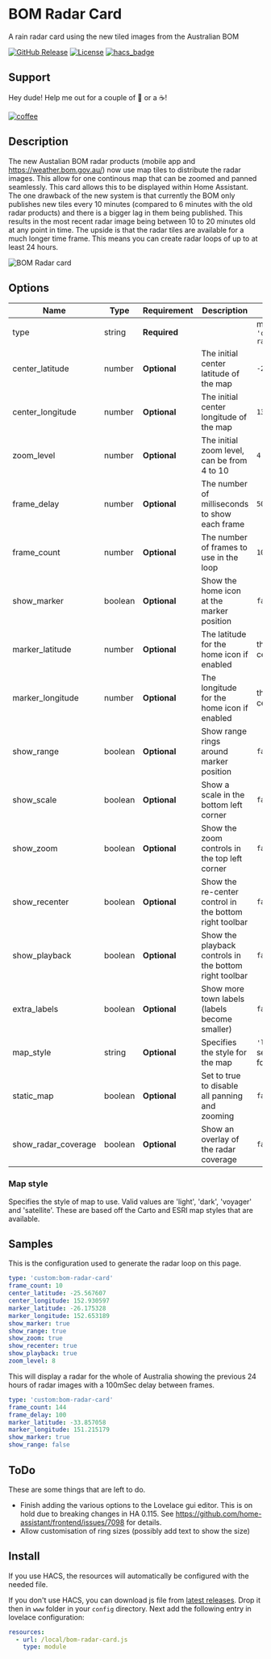 # BOM Radar Card

A rain radar card using the new tiled images from the Australian BOM

[![GitHub Release][releases-shield]][releases]
[![License][license-shield]](LICENSE.md)
[![hacs_badge](https://img.shields.io/badge/HACS-Custom-orange.svg?style=for-the-badge)](https://github.com/custom-components/hacs)

## Support

Hey dude! Help me out for a couple of :beers: or a :coffee:!

[![coffee](https://www.buymeacoffee.com/assets/img/custom_images/black_img.png)](https://www.buymeacoffee.com/theOzzieRat)

## Description

The new Austalian BOM radar products (mobile app and https://weather.bom.gov.au/) now use map tiles to distribute the radar images. This allow for one continous map that can be zoomed and panned seamlessly. This card allows this to be displayed within Home Assistant. The one drawback of the new system is that currently the BOM only publishes new tiles every 10 minutes (compared to 6 minutes with the old radar products) and there is a bigger lag in them being published. This results in the most recent radar image being between 10 to 20 minutes old at any point in time. The upside is that the radar tiles are available for a much longer time frame. This means you can create radar loops of up to at least 24 hours.

![BOM Radar card](https://raw.githubusercontent.com/theOzzieRat/bom-radar-card/master/bom-radar-card.gif)

## Options

| Name                | Type    | Requirement  | Description                                            | Default                                      |
| ------------------- | ------- | ------------ | ------------------------------------------------------ | -------------------------------------------- |
| type                | string  | **Required** |                                                        | must be `'custom:bom-radar-card'`            |
| center_latitude     | number  | **Optional** | The initial center latitude of the map                 | `-27.85`                                     |
| center_longitude    | number  | **Optional** | The initial center longitude of the map                | `133.75`                                     |
| zoom_level          | number  | **Optional** | The initial zoom level, can be from 4 to 10            | `4`                                          |
| frame_delay         | number  | **Optional** | The number of milliseconds to show each frame          | `500`                                        |
| frame_count         | number  | **Optional** | The number of frames to use in the loop                | `10`                                         |
| show_marker         | boolean | **Optional** | Show the home icon at the marker position              | `false`                                      |
| marker_latitude     | number  | **Optional** | The latitude for the home icon if enabled              | the same as center_latitude                  |
| marker_longitude    | number  | **Optional** | The longitude for the home icon if enabled             | the same as center_longitude                 |
| show_range          | boolean | **Optional** | Show range rings around marker position                | `false`                                      |
| show_scale          | boolean | **Optional** | Show a scale in the bottom left corner                 | `false`                                      |
| show_zoom           | boolean | **Optional** | Show the zoom controls in the top left corner          | `false`                                      |
| show_recenter       | boolean | **Optional** | Show the re-center control in the bottom right toolbar | `false`                                      |
| show_playback       | boolean | **Optional** | Show the playback controls in the bottom right toolbar | `false`                                      |
| extra_labels        | boolean | **Optional** | Show more town labels (labels become smaller)          | `false`                                      |
| map_style           | string  | **Optional** | Specifies the style for the map                        | `'light'` see section below for valid values |
| static_map          | boolean | **Optional** | Set to true to disable all panning and zooming         | `false`                                      |
| show_radar_coverage | boolean | **Optional** | Show an overlay of the radar coverage                  | `false`                                      |

### Map style

Specifies the style of map to use. Valid values are 'light', 'dark', 'voyager' and 'satellite'. These are based off the Carto and ESRI map styles that are available.

## Samples

This is the configuration used to generate the radar loop on this page.

```yaml
type: 'custom:bom-radar-card'
frame_count: 10
center_latitude: -25.567607
center_longitude: 152.930597
marker_latitude: -26.175328
marker_longitude: 152.653189
show_marker: true
show_range: true
show_zoom: true
show_recenter: true
show_playback: true
zoom_level: 8
```

This will display a radar for the whole of Australia showing the previous 24 hours of radar images with a 100mSec delay between frames.

```yaml
type: 'custom:bom-radar-card'
frame_count: 144
frame_delay: 100
marker_latitude: -33.857058
marker_longitude: 151.215179
show_marker: true
show_range: false
```

## ToDo

These are some things that are left to do.

- Finish adding the various options to the Lovelace gui editor. This is on hold due to breaking changes in HA 0.115. See https://github.com/home-assistant/frontend/issues/7098 for details.
- Allow customisation of ring sizes (possibly add text to show the size)

## Install

If you use HACS, the resources will automatically be configured with the needed file.

If you don't use HACS, you can download js file from [latest releases](https://github.com/theOzzieRat/bom-radar-card/releases). Drop it then in `www` folder in your `config` directory. Next add the following entry in lovelace configuration:

```yaml
resources:
  - url: /local/bom-radar-card.js
    type: module
```

[license-shield]: https://img.shields.io/github/license/theOzzieRat/bom-radar-card.svg?style=for-the-badge
[releases-shield]: https://img.shields.io/github/release/theOzzieRat/bom-radar-card.svg?style=for-the-badge
[releases]: https://github.com/theOzzieRat/bom-radar-card/releases
